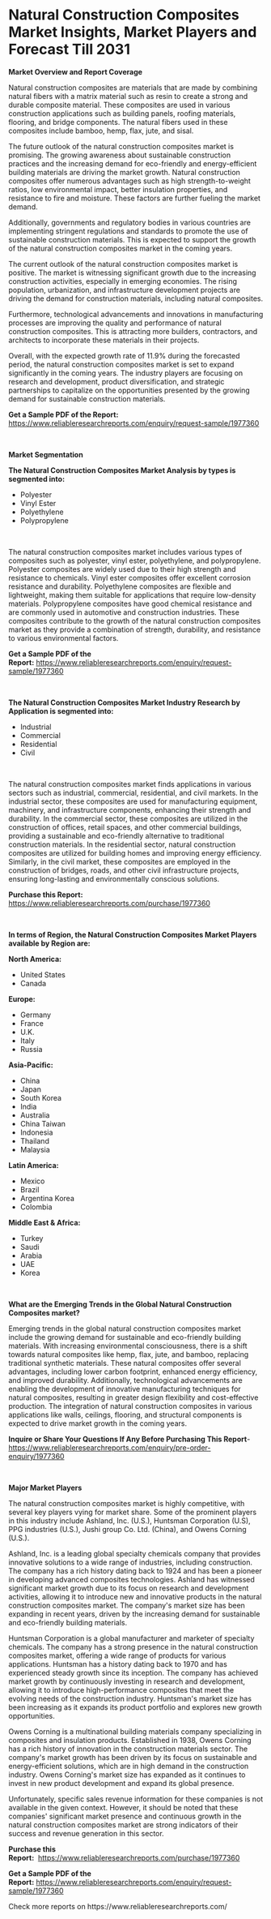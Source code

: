 <p><h1>Natural Construction Composites Market Insights, Market Players and Forecast Till 2031</h1></p><p><strong>Market Overview and Report Coverage</strong></p>
<p><p>Natural construction composites are materials that are made by combining natural fibers with a matrix material such as resin to create a strong and durable composite material. These composites are used in various construction applications such as building panels, roofing materials, flooring, and bridge components. The natural fibers used in these composites include bamboo, hemp, flax, jute, and sisal.</p><p>The future outlook of the natural construction composites market is promising. The growing awareness about sustainable construction practices and the increasing demand for eco-friendly and energy-efficient building materials are driving the market growth. Natural construction composites offer numerous advantages such as high strength-to-weight ratios, low environmental impact, better insulation properties, and resistance to fire and moisture. These factors are further fueling the market demand.</p><p>Additionally, governments and regulatory bodies in various countries are implementing stringent regulations and standards to promote the use of sustainable construction materials. This is expected to support the growth of the natural construction composites market in the coming years.</p><p>The current outlook of the natural construction composites market is positive. The market is witnessing significant growth due to the increasing construction activities, especially in emerging economies. The rising population, urbanization, and infrastructure development projects are driving the demand for construction materials, including natural composites.</p><p>Furthermore, technological advancements and innovations in manufacturing processes are improving the quality and performance of natural construction composites. This is attracting more builders, contractors, and architects to incorporate these materials in their projects.</p><p>Overall, with the expected growth rate of 11.9% during the forecasted period, the natural construction composites market is set to expand significantly in the coming years. The industry players are focusing on research and development, product diversification, and strategic partnerships to capitalize on the opportunities presented by the growing demand for sustainable construction materials.</p></p>
<p><strong>Get a Sample PDF of the Report:</strong> <a href="https://www.reliableresearchreports.com/enquiry/request-sample/1977360">https://www.reliableresearchreports.com/enquiry/request-sample/1977360</a></p>
<p>&nbsp;</p>
<p><strong>Market Segmentation</strong></p>
<p><strong>The Natural Construction Composites Market Analysis by types is segmented into:</strong></p>
<p><ul><li>Polyester</li><li>Vinyl Ester</li><li>Polyethylene</li><li>Polypropylene</li></ul></p>
<p>&nbsp;</p>
<p><p>The natural construction composites market includes various types of composites such as polyester, vinyl ester, polyethylene, and polypropylene. Polyester composites are widely used due to their high strength and resistance to chemicals. Vinyl ester composites offer excellent corrosion resistance and durability. Polyethylene composites are flexible and lightweight, making them suitable for applications that require low-density materials. Polypropylene composites have good chemical resistance and are commonly used in automotive and construction industries. These composites contribute to the growth of the natural construction composites market as they provide a combination of strength, durability, and resistance to various environmental factors.</p></p>
<p><strong>Get a Sample PDF of the Report:</strong>&nbsp;<a href="https://www.reliableresearchreports.com/enquiry/request-sample/1977360">https://www.reliableresearchreports.com/enquiry/request-sample/1977360</a></p>
<p>&nbsp;</p>
<p><strong>The Natural Construction Composites Market Industry Research by Application is segmented into:</strong></p>
<p><ul><li>Industrial</li><li>Commercial</li><li>Residential</li><li>Civil</li></ul></p>
<p>&nbsp;</p>
<p><p>The natural construction composites market finds applications in various sectors such as industrial, commercial, residential, and civil markets. In the industrial sector, these composites are used for manufacturing equipment, machinery, and infrastructure components, enhancing their strength and durability. In the commercial sector, these composites are utilized in the construction of offices, retail spaces, and other commercial buildings, providing a sustainable and eco-friendly alternative to traditional construction materials. In the residential sector, natural construction composites are utilized for building homes and improving energy efficiency. Similarly, in the civil market, these composites are employed in the construction of bridges, roads, and other civil infrastructure projects, ensuring long-lasting and environmentally conscious solutions.</p></p>
<p><strong>Purchase this Report:</strong>&nbsp; <a href="https://www.reliableresearchreports.com/purchase/1977360">https://www.reliableresearchreports.com/purchase/1977360</a></p>
<p>&nbsp;</p>
<p><strong>In terms of Region, the Natural Construction Composites Market Players available by Region are:</strong></p>
<p>
    <p> <strong> North America: </strong>
        <ul>
            <li>United States</li>
            <li>Canada</li>
        </ul>
        </p> 
    <p> <strong> Europe: </strong>
        <ul>
            <li>Germany</li>
            <li>France</li>
            <li>U.K.</li>
            <li>Italy</li>
            <li>Russia</li>
        </ul>
        </p> 
    <p> <strong> Asia-Pacific: </strong>
        <ul>
            <li>China</li>
            <li>Japan</li>
            <li>South Korea</li>
            <li>India</li>
            <li>Australia</li>
            <li>China Taiwan</li>
            <li>Indonesia</li>
            <li>Thailand</li>
            <li>Malaysia</li>
        </ul>
        </p> 
    <p> <strong> Latin America: </strong>
        <ul>
            <li>Mexico</li>
            <li>Brazil</li>
            <li>Argentina Korea</li>
            <li>Colombia</li>
        </ul>
        </p> 
    <p> <strong> Middle East & Africa: </strong>
        <ul>
            <li>Turkey</li>
            <li>Saudi</li>
            <li>Arabia</li>
            <li>UAE</li>
            <li>Korea</li>
        </ul>
    </p>
    </p>
<p>&nbsp;</p>
<p><strong>What are the Emerging Trends in the Global Natural Construction Composites market?</strong></p>
<p><p>Emerging trends in the global natural construction composites market include the growing demand for sustainable and eco-friendly building materials. With increasing environmental consciousness, there is a shift towards natural composites like hemp, flax, jute, and bamboo, replacing traditional synthetic materials. These natural composites offer several advantages, including lower carbon footprint, enhanced energy efficiency, and improved durability. Additionally, technological advancements are enabling the development of innovative manufacturing techniques for natural composites, resulting in greater design flexibility and cost-effective production. The integration of natural construction composites in various applications like walls, ceilings, flooring, and structural components is expected to drive market growth in the coming years.</p></p>
<p><strong>Inquire or Share Your Questions If Any Before Purchasing This Report</strong>- <a href="https://www.reliableresearchreports.com/enquiry/pre-order-enquiry/1977360">https://www.reliableresearchreports.com/enquiry/pre-order-enquiry/1977360</a></p>
<p>&nbsp;</p>
<p><strong>Major Market Players</strong></p>
<p><p>The natural construction composites market is highly competitive, with several key players vying for market share. Some of the prominent players in this industry include Ashland, Inc. (U.S.), Huntsman Corporation (U.S), PPG industries (U.S.), Jushi group Co. Ltd. (China), and Owens Corning (U.S.).</p><p>Ashland, Inc. is a leading global specialty chemicals company that provides innovative solutions to a wide range of industries, including construction. The company has a rich history dating back to 1924 and has been a pioneer in developing advanced composites technologies. Ashland has witnessed significant market growth due to its focus on research and development activities, allowing it to introduce new and innovative products in the natural construction composites market. The company's market size has been expanding in recent years, driven by the increasing demand for sustainable and eco-friendly building materials.</p><p>Huntsman Corporation is a global manufacturer and marketer of specialty chemicals. The company has a strong presence in the natural construction composites market, offering a wide range of products for various applications. Huntsman has a history dating back to 1970 and has experienced steady growth since its inception. The company has achieved market growth by continuously investing in research and development, allowing it to introduce high-performance composites that meet the evolving needs of the construction industry. Huntsman's market size has been increasing as it expands its product portfolio and explores new growth opportunities.</p><p>Owens Corning is a multinational building materials company specializing in composites and insulation products. Established in 1938, Owens Corning has a rich history of innovation in the construction materials sector. The company's market growth has been driven by its focus on sustainable and energy-efficient solutions, which are in high demand in the construction industry. Owens Corning's market size has expanded as it continues to invest in new product development and expand its global presence.</p><p>Unfortunately, specific sales revenue information for these companies is not available in the given context. However, it should be noted that these companies' significant market presence and continuous growth in the natural construction composites market are strong indicators of their success and revenue generation in this sector.</p></p>
<p><strong>Purchase this Report:</strong>&nbsp;&nbsp;<a href="https://www.reliableresearchreports.com/purchase/1977360">https://www.reliableresearchreports.com/purchase/1977360</a></p>
<p></p>
<p><strong>Get a Sample PDF of the Report:</strong>&nbsp;<a href="https://www.reliableresearchreports.com/enquiry/request-sample/1977360">https://www.reliableresearchreports.com/enquiry/request-sample/1977360</a></p>
<p>Check more reports on https://www.reliableresearchreports.com/</p>